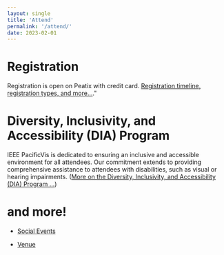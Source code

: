 ```yaml
---
layout: single
title: 'Attend'
permalink: '/attend/'
date: 2023-02-01
---
```


# Registration

Registration is open on Peatix with credit card.  [Registration timeline, registration types, and more...](/pvis2024/attend/registration)."

# Diversity, Inclusivity, and Accessibility (DIA) Program

IEEE PacificVis is dedicated to ensuring an inclusive and accessible environment for all attendees. Our commitment extends to providing comprehensive assistance to attendees with disabilities, such as visual or hearing impairments.  ([More on the Diversity, Inclusivity, and Accessibility (DIA) Program ...](/pvis2024/attend/dia/))

# and more!

- [Social Events](/pvis2024/attend/events/)

- [Venue](/pvis2024/venue/)